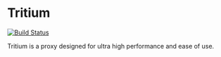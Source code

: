# Tritium

[![Build Status](https://travis-ci.org/RobertWHurst/Tritium.svg?branch=master)](https://travis-ci.org/RobertWHurst/Tritium)

Tritium is a proxy designed for ultra high performance and ease of use.
